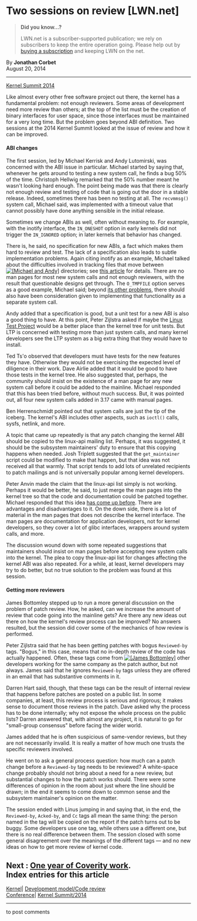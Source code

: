 # Two sessions on review [LWN.net]

> **Did you know...?**
> 
> LWN.net is a subscriber-supported publication; we rely on subscribers to keep the entire operation going. Please help out by [buying a subscription](/Promo/nst-nag4/subscribe) and keeping LWN on the net. 

By **Jonathan Corbet**  
August 20, 2014 

* * *

[Kernel Summit 2014](/Articles/KernelSummit2014/)

Like almost every other free software project out there, the kernel has a fundamental problem: not enough reviewers. Some areas of development need more review than others; at the top of the list must be the creation of binary interfaces for user space, since those interfaces must be maintained for a very long time. But the problem goes beyond ABI definition. Two sessions at the 2014 Kernel Summit looked at the issue of review and how it can be improved. 

#### ABI changes

The first session, led by Michael Kerrisk and Andy Lutomirski, was concerned with the ABI issue in particular. Michael started by saying that, whenever he gets around to testing a new system call, he finds a bug 50% of the time. Christoph Hellwig remarked that the 50% number meant he wasn't looking hard enough. The point being made was that there is clearly not enough review and testing of code that is going out the door in a stable release. Indeed, sometimes there has been no testing at all. The `recvmmsg()` system call, Michael said, was implemented with a timeout value that cannot possibly have done anything sensible in the initial release. 

Sometimes we change ABIs as well, often without meaning to. For example, with the inotify interface, the `IN_ONESHOT` option in early kernels did not trigger the `IN_IGNORED` option; in later kernels that behavior has changed. 

There is, he said, no specification for new ABIs, a fact which makes them hard to review and test. The lack of a specification also leads to subtle implementation problems. Again citing inotify as an example, Michael talked about the difficulties involved in tracking files that move between [![\[Michael and Andy\]](https://static.lwn.net/images/conf/2014/ks/Michael+Andy-sm.jpg)](/Articles/608970/) directories; see [this article](/Articles/605128/) for details. There are no man pages for most new system calls and not enough reviewers, with the result that questionable designs get through. The `O_TMPFILE` option serves as a good example, Michael said; beyond [its other problems](/Articles/562294/), there should also have been consideration given to implementing that functionality as a separate system call. 

Andy added that a specification is good, but a unit test for a new ABI is also a good thing to have. At this point, Peter Zijlstra asked if maybe the [Linux Test Project](https://github.com/linux-test-project/ltp) would be a better place than the kernel tree for unit tests. But LTP is concerned with testing more than just system calls, and many kernel developers see the LTP system as a big extra thing that they would have to install. 

Ted Ts'o observed that developers must have tests for the new features they have. Otherwise they would not be exercising the expected level of diligence in their work. Dave Airlie added that it would be good to have those tests in the kernel tree. He also suggested that, perhaps, the community should insist on the existence of a man page for any new system call before it could be added to the mainline. Michael responded that this has been tried before, without much success. But, it was pointed out, all four new system calls added in 3.17 came with manual pages. 

Ben Herrenschmidt pointed out that system calls are just the tip of the iceberg. The kernel's ABI includes other aspects, such as `ioctl()` calls, sysfs, netlink, and more. 

A topic that came up repeatedly is that any patch changing the kernel ABI should be copied to the linux-api mailing list. Perhaps, it was suggested, it should be the subsystem maintainers' duty to ensure that this copying happens when needed. Josh Triplett suggested that the `get_maintainer` script could be modified to make that happen, but that idea was not received all that warmly. That script tends to add lots of unrelated recipients to patch mailings and is not universally popular among kernel developers. 

Peter Anvin made the claim that the linux-api list simply is not working. Perhaps it would be better, he said, to just merge the man pages into the kernel tree so that the code and documentation could be patched together. Michael responded that this idea [has come up before](https://www.kernel.org/doc/man-pages/todo.html#migrate_to_kernel_source). There are advantages and disadvantages to it. On the down side, there is a lot of material in the man pages that does not describe the kernel interface. The man pages are documentation for application developers, not for kernel developers, so they cover a lot of glibc interfaces, wrappers around system calls, and more. 

The discussion wound down with some repeated suggestions that maintainers should insist on man pages before accepting new system calls into the kernel. The plea to copy the linux-api list for changes affecting the kernel ABI was also repeated. For a while, at least, kernel developers may try to do better, but no true solution to the problem was found at this session. 

#### Getting more reviewers

James Bottomley stepped up to run a more general discussion on the problem of patch review. How, he asked, can we increase the amount of review that code going into the mainline gets? Are there any new ideas out there on how the kernel's review process can be improved? No answers resulted, but the session did cover some of the mechanics of how review is performed. 

Peter Zijlstra said that he has been getting patches with bogus `Reviewed-by` tags. "Bogus," in this case, means that no in-depth review of the code has actually happened. Often, these tags come from [![\[James Bottomley\]](https://static.lwn.net/images/conf/2014/ks/JamesBottomley-sm.jpg)](/Articles/608972/) other developers working for the same company as the patch author, but not always. James said that he ignores `Reviewed-by` tags unless they are offered in an email that has substantive comments in it. 

Darren Hart said, though, that these tags can be the result of internal review that happens before patches are posted on a public list. In some companies, at least, this review process is serious and rigorous; it makes sense to document those reviews in the patch. Dave asked why the process has to be done internally; why not expose the whole process on the public lists? Darren answered that, with almost any project, it is natural to go for "small-group consensus" before facing the wider world. 

James added that he is often suspicious of same-vendor reviews, but they are not necessarily invalid. It is really a matter of how much one trusts the specific reviewers involved. 

He went on to ask a general process question: how much can a patch change before a `Reviewed-by` tag needs to be reviewed? A white-space change probably should not bring about a need for a new review, but substantial changes to how the patch works should. There were some differences of opinion in the room about just where the line should be drawn; in the end it seems to come down to common sense and the subsystem maintainer's opinion on the matter. 

The session ended with Linus jumping in and saying that, in the end, the `Reviewed-by`, `Acked-by`, and `Cc` tags all mean the same thing: the person named in the tag will be copied on the report if the patch turns out to be buggy. Some developers use one tag, while others use a different one, but there is no real difference between them. The session closed with some general disagreement over the meanings of the different tags — and no new ideas on how to get more review of kernel code. 

**Next** : [One year of Coverity work](/Articles/608992/).  
Index entries for this article  
---  
[Kernel](/Kernel/Index)| [Development model/Code review](/Kernel/Index#Development_model-Code_review)  
[Conference](/Archives/ConferenceIndex/)| [Kernel Summit/2014](/Archives/ConferenceIndex/#Kernel_Summit-2014)  
  


* * *

to post comments 

